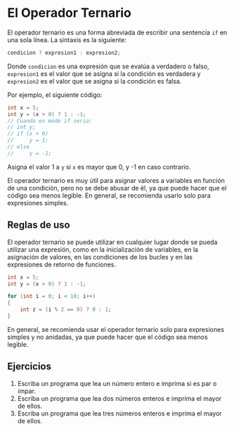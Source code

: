 # El Operador Ternario

El operador ternario es una forma abreviada de escribir una sentencia `if` en una sola línea. La sintaxis es la
siguiente:

```c++
condicion ? expresion1 : expresion2;
```

Donde `condicion` es una expresión que se evalúa a verdadero o falso, `expresion1` es el valor que se asigna si la
condición es verdadera y `expresion2` es el valor que se asigna si la condición es falsa.

Por ejemplo, el siguiente código:

```c++
int x = 5;
int y = (x > 0) ? 1 : -1;
// Cuando en modo if seria:
// int y;
// if (x > 0) 
//     y = 1;
// else
//     y = -1;    
```

Asigna el valor 1 a `y` si `x` es mayor que 0, y -1 en caso contrario.

El operador ternario es muy útil para asignar valores a variables en función de una condición, pero no se debe abusar
de él, ya que puede hacer que el código sea menos legible. En general, se recomienda usarlo solo para expresiones
simples.

## Reglas de uso

El operador ternario se puede utilizar en cualquier lugar donde se pueda utilizar una expresión, como en la
inicialización de variables, en la asignación de valores, en las condiciones de los bucles y en las expresiones de
retorno de funciones.

```c++
int x = 5;
int y = (x > 0) ? 1 : -1;

for (int i = 0; i < 10; i++)
{
    int z = (i % 2 == 0) ? 0 : 1;
}
```

En general, se recomienda usar el operador ternario solo para expresiones simples y no anidadas, ya que puede hacer que
el código sea menos legible.

## Ejercicios

1. Escriba un programa que lea un número entero e imprima si es par o impar.
2. Escriba un programa que lea dos números enteros e imprima el mayor de ellos.
3. Escriba un programa que lea tres números enteros e imprima el mayor de ellos.